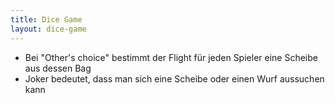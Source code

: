 ```yaml
---
title: Dice Game
layout: dice-game
---
```


* Bei "Other's choice" bestimmt der Flight für jeden Spieler eine Scheibe aus dessen Bag
* Joker bedeutet, dass man sich eine Scheibe oder einen Wurf aussuchen kann